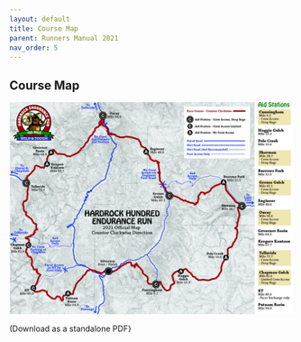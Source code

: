 ```yaml
---
layout: default 
title: Course Map
parent: Runners Manual 2021
nav_order: 5
---
```


## Course Map

![image](/assets/images/HR21_map_v1.jpg)

(Download as a standalone PDF}
